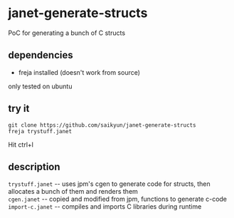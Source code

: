 # janet-generate-structs
PoC for generating a bunch of C structs

## dependencies

- freja installed (doesn't work from source)

only tested on ubuntu

## try it

```
git clone https://github.com/saikyun/janet-generate-structs
freja trystuff.janet
```

Hit ctrl+l

## description

`trystuff.janet` -- uses jpm's cgen to generate code for structs, then allocates a bunch of them and renders them  \
`cgen.janet` -- copied and modified from jpm, functions to generate c-code  \
`import-c.janet` -- compiles and imports C libraries during runtime
